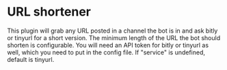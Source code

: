 # URL shortener

This plugin will grab any URL posted in a channel the bot is in and ask bitly or tinyurl for a short version. The minimum length of the URL the bot should shorten is configurable.
You will need an API token for bitly or tinyurl as well, which you need to put in the config file. If "service" is undefined, default is tinyurl.
